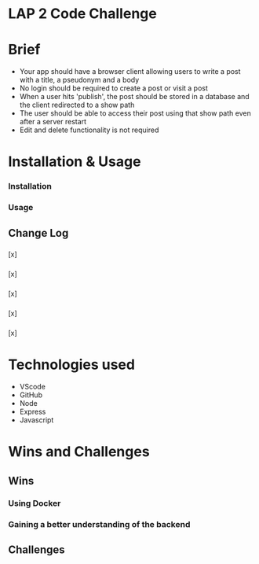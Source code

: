# LAP 2 Code Challenge

# Brief

- Your app should have a browser client allowing users to write a post with a title, a pseudonym and a body
- No login should be required to create a post or visit a post
- When a user hits 'publish', the post should be stored in a database and the client redirected to a show path
- The user should be able to access their post using that show path even after a server restart
- Edit and delete functionality is not required

# Installation & Usage

### Installation

### Usage

## Change Log

###

[x]

###

[x]

###

[x]

###

[x]

###

[x]

# Technologies used

- VScode
- GitHub
- Node
- Express
- Javascript

# Wins and Challenges

## Wins

### Using Docker
### Gaining a better understanding of the backend 

## Challenges
### 
